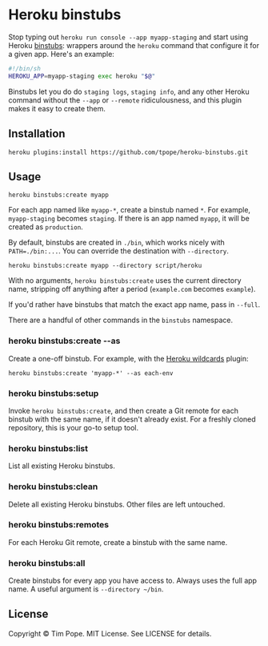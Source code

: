 # Heroku binstubs

Stop typing out `heroku run console --app myapp-staging` and start using
Heroku [binstubs][]: wrappers around the `heroku` command that configure it
for a given app.  Here's an example:

```sh
#!/bin/sh
HEROKU_APP=myapp-staging exec heroku "$@"
```

Binstubs let you do do `staging logs`, `staging info`, and any other Heroku
command without the `--app` or `--remote` ridiculousness, and this plugin
makes it easy to create them.

[binstubs]: https://github.com/sstephenson/rbenv/wiki/Understanding-binstubs

## Installation

    heroku plugins:install https://github.com/tpope/heroku-binstubs.git

## Usage

    heroku binstubs:create myapp

For each app named like `myapp-*`, create a binstub named `*`.  For example,
`myapp-staging` becomes `staging`.  If there is an app named `myapp`, it
will be created as `production`.

By default, binstubs are created in `./bin`, which works nicely with
`PATH=./bin:...`.  You can override the destination with `--directory`.

    heroku binstubs:create myapp --directory script/heroku

With no arguments, `heroku binstubs:create` uses the current directory name,
stripping off anything after a period (`example.com` becomes `example`).

If you'd rather have binstubs that match the exact app name, pass in `--full`.

There are a handful of other commands in the `binstubs` namespace.

### heroku binstubs:create --as

Create a one-off binstub.  For example, with the [Heroku wildcards][] plugin:

    heroku binstubs:create 'myapp-*' --as each-env

[heroku wildcards]: https://github.com/tpope/heroku-wildcards

### heroku binstubs:setup

Invoke `heroku binstubs:create`, and then create a Git remote for each binstub
with the same name, if it doesn't already exist.  For a freshly cloned
repository, this is your go-to setup tool.

### heroku binstubs:list

List all existing Heroku binstubs.

### heroku binstubs:clean

Delete all existing Heroku binstubs.  Other files are left untouched.

### heroku binstubs:remotes

For each Heroku Git remote, create a binstub with the same name.

### heroku binstubs:all

Create binstubs for every app you have access to.  Always uses the full app
name.  A useful argument is `--directory ~/bin`.

## License

Copyright © Tim Pope.  MIT License.  See LICENSE for details.
